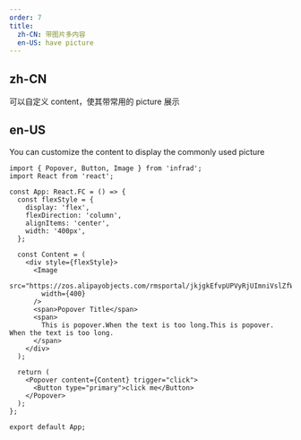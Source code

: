 ```yaml
---
order: 7
title:
  zh-CN: 带图片多内容
  en-US: have picture
---
```


## zh-CN

可以自定义 content，使其带常用的 picture 展示

## en-US

You can customize the content to display the commonly used picture

```tsx
import { Popover, Button, Image } from 'infrad';
import React from 'react';

const App: React.FC = () => {
  const flexStyle = {
    display: 'flex',
    flexDirection: 'column',
    alignItems: 'center',
    width: '400px',
  };

  const Content = (
    <div style={flexStyle}>
      <Image
        src="https://zos.alipayobjects.com/rmsportal/jkjgkEfvpUPVyRjUImniVslZfWPnJuuZ.png"
        width={400}
      />
      <span>Popover Title</span>
      <span>
        This is popover.When the text is too long.This is popover. When the text is too long.
      </span>
    </div>
  );

  return (
    <Popover content={Content} trigger="click">
      <Button type="primary">click me</Button>
    </Popover>
  );
};

export default App;
```
